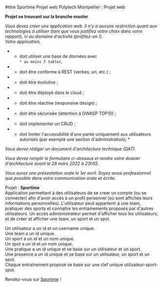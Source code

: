 #titre Sportime
Projet web Polytech Montpellier : Projet web  

__Projet se trouvant sur la branche master__  

*Vous devez créer une application web. Il n'y a aucune restriction quant aux technologies à utiliser (tant que vous justifiez votre choix dans votre rapport), ni au domaine d'activité (profitez-en !).*  
*Votre application,*  
  * - doit utiliser une base de données avec  
        *`* au moins 5 tables,`*      
  * - doit être conforme à REST (verbes, uri, etc.) ;  
  * - doit être évolutive ;    
  * - doit être déployé dans le cloud ;  
  * - doit être réactive (responsive design) ;  
  * - doit être sécurisée (attention à OWASP TOP10) ;  
  * - doit implémenter un CRUD ;  
  * - doit limiter l'accessibilité d'une partie uniquement aux utilisateurs autorisés (par exemple une section d'administration); *  
 
*Vous devez rédiger un document d'architecture technique (DAT).*  

*Vous devez remplir le formulaire ci-dessous et rendre votre dossier d'architecture avant le 28 mars 2022 à 23h55.*  

*Vous aurez une présentation orale le 1er avril. Soyez aussi professionnel que possible dans votre communication orale et écrite.*  

Projet : __Sportime__  
Application permettant à des utilisateurs de se creer un compte (ou se connecter) afin d'avoir accès à un profil personnel (où sont affichés leurs informations personnelles). L'utilisateur peut appartenir à une team, pratiquer des sports et connaître les entrainements proposés par d'autres utilisateurs. Un accès admionistrateur permet d'afficher tous les utilisateurs, et de créer et afficher une team, un sport et un spot.  
  
Un utilisateur a un id et un username unique.  
Une team a un id unique.  
Un sport a un id et un nom unique.  
Un spot a un id et un nom unique.  
Une pratique a un id unique et se base sur un utilisateur et un sport.  
Une presence a un id unique et se base sur un utilisateur, un sport et un spot.  
Chaque entraînement proposé se base sur une clef unique utilisateur-sport-spot.  

Rendez-vous sur [Sportime](https://polytech-sportime.herokuapp.com/) !  
